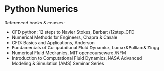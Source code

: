# Python Numerics


Referenced books & courses:

  - CFD python: 12 steps to Navier Stokes, Barbar: /12step_CFD
  - Numerical Methods for Engineers, Chapra & Canale
  - CFD: Basics and Applications, Anderson
  - Fundamentals of Computational Fluid Dynamics, Lomax&Pulliam& Zingg
  - Numerical Fluid Mechanics, MIT opencourseware /NFM
  - Introduction to Computational Fluid Dynamics, NASA Advanced Modeling & Simulation (AMS) Seminar Series
     
